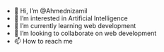 - 👋 Hi, I’m @Ahmednizamil
- 👀 I’m interested in Artificial Intelligence
- 🌱 I’m currently learning web development
- 💞️ I’m looking to collaborate on web development
- 📫 How to reach me 

<!---
Ahmednizami/Ahmednizami is a ✨ special ✨ repository because its `README.md` (this file) appears on your GitHub profile.
You can click the Preview link to take a look at your changes.
--->
